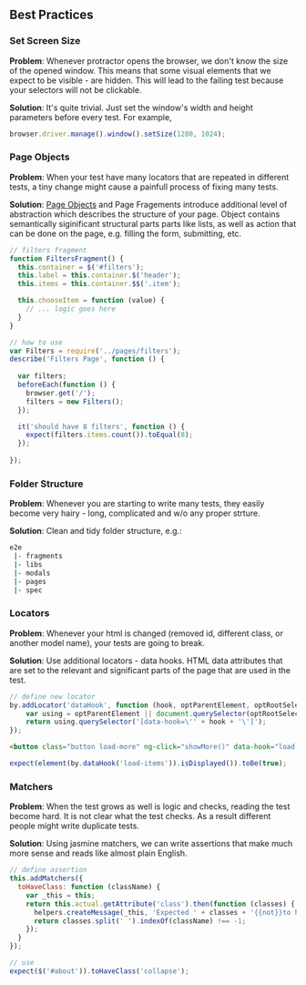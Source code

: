 ## Best Practices

### Set Screen Size
**Problem**: Whenever protractor opens the browser, we don't know the size of the opened window. This means that some visual elements that we expect to be visible - are hidden. This will lead to the failing test because your selectors will not be clickable.

**Solution**: It's quite trivial. Just set the window's width and height parameters before every test. For example,
```js
browser.driver.manage().window().setSize(1280, 1024);
```

### Page Objects
**Problem**: When your test have many locators that are repeated in different tests, a tiny change might cause a painfull process of fixing many tests. 

**Solution**: [Page Objects](http://martinfowler.com/bliki/PageObject.html) and Page Fragements introduce additional level of abstraction which describes the structure of your page. Object contains semantically siginificant structural parts parts like lists, as well as action that can be done on the page, e.g. filling the form, submitting, etc.
```js
// filters fragment
function FiltersFragment() {
  this.container = $('#filters');
  this.label = this.container.$('header');
  this.items = this.container.$$('.item');

  this.chooseItem = function (value) {
    // ... logic goes here
  }
}
``` 

```js
// how to use
var Filters = require('../pages/filters');
describe('Filters Page', function () {
  
  var filters;
  beforeEach(function () {
    browser.get('/');
    filters = new Filters();
  });

  it('should have 8 filters', function () {
    expect(filters.items.count()).toEqual(8);
  });
  
});
```

### Folder Structure
**Problem**: Whenever you are starting to write many tests, they easily become very hairy - long, complicated and w/o any proper strture. 

**Solution**: Clean and tidy folder structure, e.g.:
```bash
e2e
 |- fragments
 |- libs
 |- modals
 |- pages
 |- spec
```

### Locators
**Problem**: Whenever your html is changed (removed id, different class, or another model name), your tests are going to break.

**Solution**: Use additional locators - data hooks. HTML data attributes that are set to the relevant and significant parts of the page that are used in the test.

```js
// define new locator
by.addLocator('dataHook', function (hook, optParentElement, optRootSelector) {
	var using = optParentElement || document.querySelector(optRootSelector) || document;
	return using.querySelector('[data-hook=\'' + hook + '\']');
});
```

```html
<button class="button load-more" ng-click="showMore()" data-hook="load-items">Show More</button>	
```

```js
expect(element(by.dataHook('load-items')).isDisplayed()).toBe(true);
```

### Matchers
**Problem**: When the test grows as well is logic and checks, reading the test become hard. It is not clear what the test checks. As a result different people might write duplicate tests.

**Solution**: Using jasmine matchers, we can write assertions that make much more sense and reads like almost plain English.

```js
// define assertion
this.addMatchers({
  toHaveClass: function (className) {
    var _this = this;
    return this.actual.getAttribute('class').then(function (classes) {
      helpers.createMessage(_this, 'Expected ' + classes + '{{not}}to have class ' + className);
      return classes.split(' ').indexOf(className) !== -1;
    });
  }
});
```

```js
// use
expect($('#about')).toHaveClass('collapse');
```